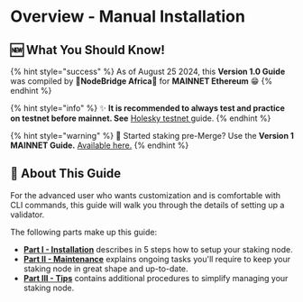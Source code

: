 # Overview - Manual Installation

## :new: What You Should Know!

{% hint style="success" %}
As of August 25 2024, this **Version 1.0 Guide** was compiled by **🦉NodeBridge Africa**🦉 for **MAINNET Ethereum** :grin:
{% endhint %}

{% hint style="info" %}
:sparkles: **It is recommended to always test and practice on testnet before mainnet. See** [Holesky testnet ](../../../../nodes/ethereum-node/testnet-holesky-validator/)guide.
{% endhint %}

{% hint style="warning" %}
:eyes: Started staking pre-Merge? Use the **Version 1 MAINNET Guide.** [Available here.](../../../../nodes/ethereum-node/archived-guides/guide-or-how-to-setup-a-validator-on-eth2-mainnet/)
{% endhint %}

## :wrench: About This Guide

For the advanced user who wants customization and is comfortable with CLI commands, this guide will walk you through the details of setting up a validator.

The following parts make up this guide:

* [**Part I - Installation**](part-i-installation-1/) describes in 5 steps how to setup your staking node.
* [**Part II - Maintenance**](part-ii-maintenance-1/) explains ongoing tasks you'll require to keep your staking node in great shape and up-to-date.
* [**Part III - Tips**](part-iii-tips-1/) contains additional procedures to simplify managing your staking node.
